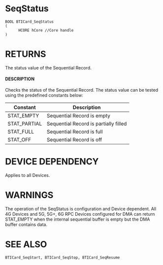 # **SeqStatus**

```
BOOL BTICard_SeqStatus
(
      HCORE hCore //Core handle
)
```
# **RETURNS**

The status value of the Sequential Record.

#### **DESCRIPTION**

Checks the status of the Sequential Record. The status value can be tested using the predefined constants below:

| Constant     | Description                           |
|--------------|---------------------------------------|
| STAT_EMPTY   | Sequential Record is empty            |
| STAT_PARTIAL | Sequential Record is partially filled |
| STAT_FULL    | Sequential Record is full             |
| STAT_OFF     | Sequential Record is off              |

# **DEVICE DEPENDENCY**

Applies to all Devices.

# **WARNINGS**

The operation of the SeqStatus is configuration and Device dependent. All 4G Devices and 5G, 5G+, 6G RPC Devices configured for DMA can return STAT\_EMPTY when the internal sequential buffer is empty but the DMA buffer contains data.

# **SEE ALSO**

```
BTICard_SeqStart, BTICard_SeqStop, BTICard_SeqResume
```